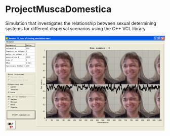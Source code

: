 # ProjectMuscaDomestica

Simulation that investigates the relationship 
between sexual determining systems for different dispersal 
scenarios using the C++ VCL library

![](ProjectMuscaDomestica_1_0.png)
